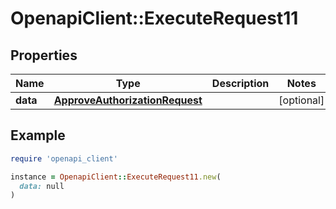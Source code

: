 # OpenapiClient::ExecuteRequest11

## Properties

| Name | Type | Description | Notes |
| ---- | ---- | ----------- | ----- |
| **data** | [**ApproveAuthorizationRequest**](ApproveAuthorizationRequest.md) |  | [optional] |

## Example

```ruby
require 'openapi_client'

instance = OpenapiClient::ExecuteRequest11.new(
  data: null
)
```

